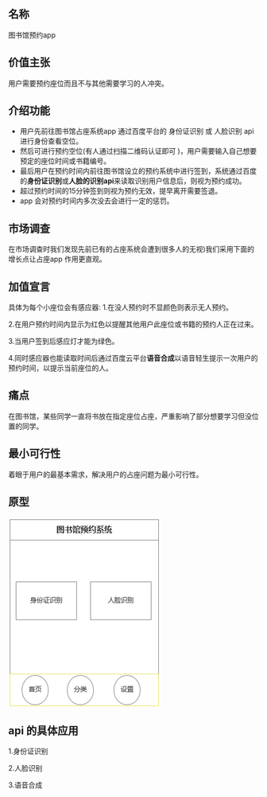 ## 名称
图书馆预约app
## 价值主张
用户需要预约座位而且不与其他需要学习的人冲突。
## 介绍功能
- 用户先前往图书馆占座系统app 通过百度平台的  身份证识别   或  人脸识别  api  进行身份查看空位。
- 然后可进行预约空位(有人通过扫描二维码认证即可 )，用户需要输入自己想要预定的座位时间或书籍编号。
- 最后用户在预约时间内前往图书馆设立的预约系统中进行签到，系统通过百度的**身份证识别**或**人脸的识别api**来读取识别用户信息后，则视为预约成功。
- 超过预约时间的15分钟签到则视为预约无效，提早离开需要签退。
- app 会对预约时间内多次没去会进行一定的惩罚。
## 市场调查
在市场调查时我们发现先前已有的占座系统会遭到很多人的无视)我们采用下面的增长点让占座app 作用更直观。

## 加值宣言
具体为每个小座位会有感应器:
1.在没人预约时不显颜色则表示无人预约。

2.在用户预约时间内显示为红色以提醒其他用户此座位或书籍的预约人正在过来。

3.当用户签到后感应灯才能为绿色。

4.同时感应器也能读取时间后通过百度云平台**语音合成**以语音轻生提示一次用户的预约时间，以提示当前座位的人。

## 痛点

在图书馆，某些同学一直将书放在指定座位占座，严重影响了部分想要学习但没位置的同学。

## 最小可行性
着眼于用户的最基本需求，解决用户的占座问题为最小可行性。

## 原型
![image](https://github.com/NFUNM058/API/blob/master/38636c030f69d6cb9f41b3fa892d963.png)

## api 的具体应用
1.身份证识别

2.人脸识别

3.语音合成
